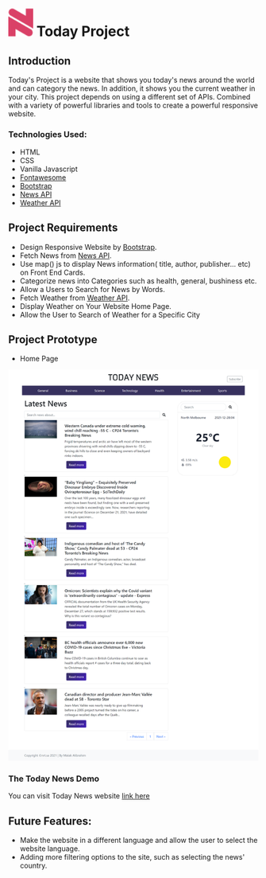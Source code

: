 # <img src="img/icon.png" width="50px"> Today Project


## Introduction
Today's Project is a website that shows you today's news around the world and can category the news. In addition, it shows you the current weather in your city. This project depends on using a different set of APIs. Combined with a variety of powerful libraries and tools to create a powerful responsive website.

### Technologies Used:
* HTML
* CSS
* Vanilla Javascript
* [Fontawesome](https://fontawesome.com/)
* [Bootstrap](https://getbootstrap.com/ "Bootstrap")
* [News API](https://newsapi.org/)
* [Weather API](https://www.weatherbit.io/api)

## Project Requirements
- Design Responsive Website by [Bootstrap](https://getbootstrap.com/ "Bootstrap").
- Fetch News from [News API](https://newsapi.org/).
- Use map() js to display News information( title, author, publisher... etc) on Front End Cards.
- Categorize news into Categories such as health, general, bushiness etc.
- Allow a Users to Search for News by Words.
- Fetch Weather from [Weather API](https://www.weatherbit.io/api).
- Display Weather on Your Website Home Page.
- Allow the User to Search of Weather for a Specific City

## Project Prototype
- Home Page
<img src="img/screencapture.png">

### The Today News  Demo
You can visit Today News website [link here]()

## Future Features:
- Make the website in a different language and allow the user to select the website language.
- Adding more filtering options to the site, such as selecting the news' country.
